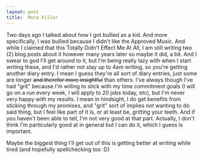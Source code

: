 ```yaml
---
layout: post
title:  More Filler
---
```

Two days ago I talked about how I got bullied as a kid. And more specifically, I was bullied because I didn't like the Approved Music. And while I claimed that this Totally Didn't Effect Me At All, I am still writing two (2) blog posts about it however many years later so maybe it did, a bit. 
And I swear to god I'll get around to it, but I'm being really lazy with when I start writing these, and I'd rather not stay up to 4am writing, so you're getting another diary entry. I mean I guess they're all sort of diary entries, just some are longer ~~and therefor more insightful~~ than others. I've always though I've had "grit" because I'm willing to stick with  my time commitment goals (I will go on a run every week, I will apply to 20 jobs today, etc), but I'm never very happy with my results. I mean in hindsight, I do get benefits from sticking through my promises, and "grit" sort of implies *not* wanting to do said thing, but I feel like part of it is, or at least be, *gritting* your teeth. And if you haven't been able to tell, I'm not very good at that part. Actually, I don't think I'm particularly good at in general but I can do it, which I guess is important. 

Maybe the biggest thing I'll get out of this is getting better at writing while tired (and hopefully spellchecking too :D)